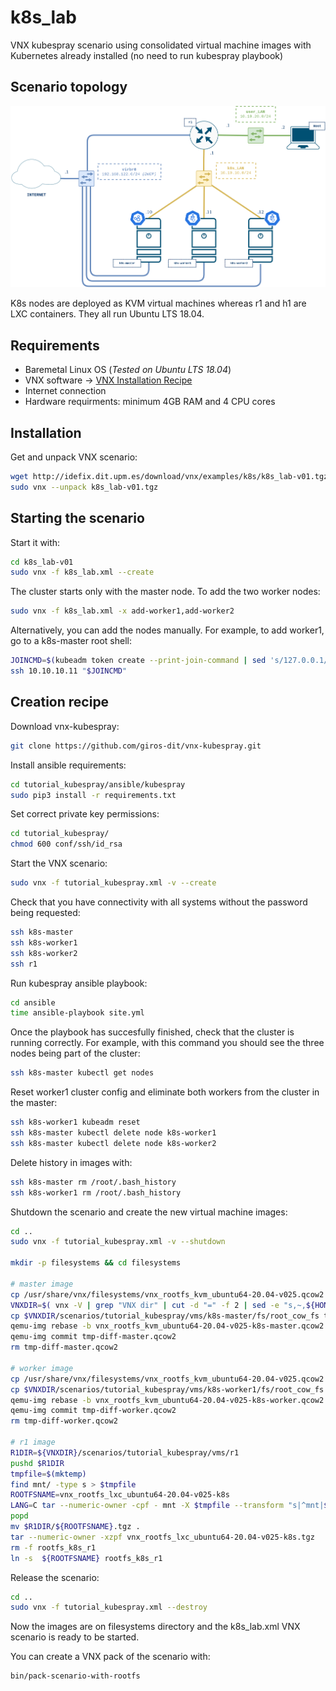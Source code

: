 # k8s_lab

VNX kubespray scenario using consolidated virtual machine images with Kubernetes already installed (no need to run kubespray playbook)

## Scenario topology

![VNX tutorial_kubespray scenario](tutorial_kubespray/docs/scenario.png)

K8s nodes are deployed as KVM virtual machines whereas r1 and h1 are LXC containers. They all run Ubuntu LTS 18.04.

## Requirements

- Baremetal Linux OS (_Tested on Ubuntu LTS 18.04_)
- VNX software -> [VNX Installation Recipe](https://web.dit.upm.es/vnxwiki/index.php/Vnx-install)
- Internet connection
- Hardware requirments: minimum 4GB RAM and 4 CPU cores

## Installation

Get and unpack VNX scenario:

```bash
wget http://idefix.dit.upm.es/download/vnx/examples/k8s/k8s_lab-v01.tgz
sudo vnx --unpack k8s_lab-v01.tgz
```

## Starting the scenario

Start it with:

```bash
cd k8s_lab-v01
sudo vnx -f k8s_lab.xml --create
```

The cluster starts only with the master node. To add the two worker nodes:

```bash
sudo vnx -f k8s_lab.xml -x add-worker1,add-worker2
```

Alternatively, you can add the nodes manually. For example, to add worker1, go to a k8s-master root shell:

```bash
JOINCMD=$(kubeadm token create --print-join-command | sed 's/127.0.0.1/10.10.10.10/')
ssh 10.10.10.11 "$JOINCMD"
```

## Creation recipe

Download vnx-kubespray:

```bash
git clone https://github.com/giros-dit/vnx-kubespray.git
```

Install ansible requirements:

```bash
cd tutorial_kubespray/ansible/kubespray
sudo pip3 install -r requirements.txt
```

Set correct private key permissions:

```bash
cd tutorial_kubespray/
chmod 600 conf/ssh/id_rsa
```

Start the VNX scenario:

```bash
sudo vnx -f tutorial_kubespray.xml -v --create
```

Check that you have connectivity with all systems without the password being requested:

```bash
ssh k8s-master
ssh k8s-worker1
ssh k8s-worker2
ssh r1
```

Run kubespray ansible playbook:

```bash
cd ansible
time ansible-playbook site.yml
```

Once the playbook has succesfully finished, check that the cluster is running correctly. For example, with this command you should see the three nodes being part of the cluster:
```bash
ssh k8s-master kubectl get nodes
```

Reset worker1 cluster config and eliminate both workers from the cluster in the master:

```bash
ssh k8s-worker1 kubeadm reset
ssh k8s-master kubectl delete node k8s-worker1
ssh k8s-master kubectl delete node k8s-worker2
```

Delete history in images with:

```bash
ssh k8s-master rm /root/.bash_history
ssh k8s-worker1 rm /root/.bash_history
```

Shutdown the scenario and create the new virtual machine images: 

```bash
cd ..
sudo vnx -f tutorial_kubespray.xml -v --shutdown

mkdir -p filesystems && cd filesystems

# master image
cp /usr/share/vnx/filesystems/vnx_rootfs_kvm_ubuntu64-20.04-v025.qcow2 vnx_rootfs_kvm_ubuntu64-20.04-v025-k8s-master.qcow2
VNXDIR=$( vnx -V | grep "VNX dir" | cut -d "=" -f 2 | sed -e "s,~,${HOME}," )
cp $VNXDIR/scenarios/tutorial_kubespray/vms/k8s-master/fs/root_cow_fs tmp-diff-master.qcow2
qemu-img rebase -b vnx_rootfs_kvm_ubuntu64-20.04-v025-k8s-master.qcow2 tmp-diff-master.qcow2
qemu-img commit tmp-diff-master.qcow2
rm tmp-diff-master.qcow2

# worker image
cp /usr/share/vnx/filesystems/vnx_rootfs_kvm_ubuntu64-20.04-v025.qcow2 vnx_rootfs_kvm_ubuntu64-20.04-v025-k8s-worker.qcow2
cp $VNXDIR/scenarios/tutorial_kubespray/vms/k8s-worker1/fs/root_cow_fs tmp-diff-worker.qcow2
qemu-img rebase -b vnx_rootfs_kvm_ubuntu64-20.04-v025-k8s-worker.qcow2 tmp-diff-worker.qcow2
qemu-img commit tmp-diff-worker.qcow2
rm tmp-diff-worker.qcow2

# r1 image
R1DIR=${VNXDIR}/scenarios/tutorial_kubespray/vms/r1
pushd $R1DIR
tmpfile=$(mktemp)
find mnt/ -type s > $tmpfile
ROOTFSNAME=vnx_rootfs_lxc_ubuntu64-20.04-v025-k8s
LANG=C tar --numeric-owner -cpf - mnt -X $tmpfile --transform "s|^mnt|${ROOTFSNAME}|" | gzip > ${ROOTFSNAME}.tgz
popd
mv $R1DIR/${ROOTFSNAME}.tgz .
tar --numeric-owner -xzpf vnx_rootfs_lxc_ubuntu64-20.04-v025-k8s.tgz
rm -f rootfs_k8s_r1
ln -s  ${ROOTFSNAME} rootfs_k8s_r1
```
Release the scenario:
```bash
cd ..
sudo vnx -f tutorial_kubespray.xml --destroy
```

Now the images are on filesystems directory and the k8s_lab.xml VNX scenario is ready to be started.

You can create a VNX pack of the scenario with:

```bash
bin/pack-scenario-with-rootfs
```

